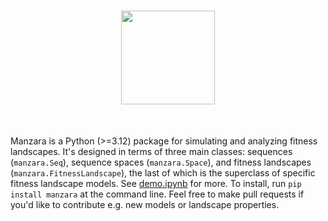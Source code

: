 <h1 align="center">
<img src="logo.png" height="150">
</h1><br>

Manzara is a Python (>=3.12) package for simulating and analyzing fitness landscapes.
It's designed in terms of three main classes: sequences (`manzara.Seq`), sequence spaces (`manzara.Space`), and fitness landscapes (`manzara.FitnessLandscape`), the last of which is the superclass of specific fitness landscape models.
See [demo.ipynb](demo.ipynb) for more.
To install, run `pip install manzara` at the command line.
Feel free to make pull requests if you'd like to contribute e.g. new models or landscape properties.
